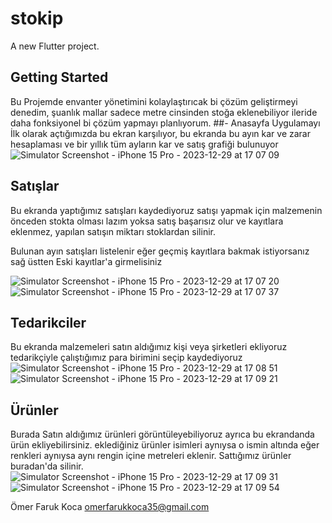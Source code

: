 # stokip

A new Flutter project.

## Getting Started

Bu Projemde envanter yönetimini kolaylaştırıcak bi çözüm geliştirmeyi denedim, şuanlık mallar sadece metre cinsinden stoğa eklenebiliyor ileride daha fonksiyonel bi çözüm yapmayı planlıyorum.
##- Anasayfa
Uygulamayı İlk olarak açtığımızda bu ekran karşılıyor, bu ekranda bu ayın kar ve zarar hesaplaması ve bir yıllık tüm ayların kar ve satış grafiği bulunuyor
![Simulator Screenshot - iPhone 15 Pro - 2023-12-29 at 17 07 09](https://github.com/omo2k/stokip/assets/139264739/0d36cfdf-6a2b-4f08-a3ea-e2b41876a4ad)

## Satışlar
Bu ekranda yaptığımız satışları kaydediyoruz satışı yapmak için malzemenin önceden stokta olması lazım yoksa satış başarısız olur ve kayıtlara eklenmez, yapılan satışın miktarı stoklardan silinir.

Bulunan ayın satışları listelenir eğer geçmiş kayıtlara bakmak istiyorsanız sağ üstten Eski kayıtlar'a girmelisiniz

![Simulator Screenshot - iPhone 15 Pro - 2023-12-29 at 17 07 20](https://github.com/omo2k/stokip/assets/139264739/3dc690ed-d2d9-47ce-ad10-130a1687d91c)
![Simulator Screenshot - iPhone 15 Pro - 2023-12-29 at 17 07 37](https://github.com/omo2k/stokip/assets/139264739/579931bb-095a-411e-9815-be9abed9ef32)

## Tedarikciler
Bu ekranda malzemeleri satın aldığımız kişi veya şirketleri ekliyoruz tedarikçiyle çalıştığımız para birimini seçip kaydediyoruz
![Simulator Screenshot - iPhone 15 Pro - 2023-12-29 at 17 08 51](https://github.com/omo2k/stokip/assets/139264739/d52a8780-6ee0-47a4-87b5-b5438d8b8f2e)
![Simulator Screenshot - iPhone 15 Pro - 2023-12-29 at 17 09 21](https://github.com/omo2k/stokip/assets/139264739/14043c86-022c-4d22-9ff2-4ea05c06b5d3)

## Ürünler
Burada Satın aldığımız ürünleri görüntüleyebiliyoruz ayrıca bu ekrandanda ürün ekliyebilirsiniz. eklediğiniz ürünler isimleri aynıysa o ismin altında eğer renkleri aynıysa aynı rengin içine metreleri eklenir. Sattığımız ürünler buradan'da silinir.
![Simulator Screenshot - iPhone 15 Pro - 2023-12-29 at 17 09 31](https://github.com/omo2k/stokip/assets/139264739/30b5d96c-5d9b-4d17-99ed-9de49758f01c)
![Simulator Screenshot - iPhone 15 Pro - 2023-12-29 at 17 09 54](https://github.com/omo2k/stokip/assets/139264739/445cf584-d337-4b80-b715-bde930a3a789)


Ömer Faruk Koca
omerfarukkoca35@gmail.com
